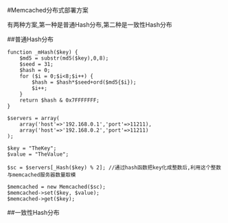 #Memcached分布式部署方案

有两种方案,第一种是普通Hash分布,第二种是一致性Hash分布

##普通Hash分布

    function _mHash($key) {
    	$md5 = substr(md5($key),0,8);
    	$seed = 31;
    	$hash = 0;
    	for ($i = 0;$i<8;$i++) {
    		$hash = $hash*$seed+ord($md5{$i});
    		$i++;
    	}
    	return $hash & 0x7FFFFFFF;
    }
    
    $servers = array(
    	array('host'=>'192.168.0.1','port'=>11211),
    	array('host'=>'192.168.0.2','port'=>11211)
    );
    
    $key = "TheKey";
    $value = "TheValue";
    
    $sc = $servers[_Hash($key) % 2]; //通过hash函数把key化成整数后,利用这个整数与memcached服务器数量取模
    
    $memcached = new Memcached($sc);
    $memcached->set($key, $value);
    $memcached->get($key);
    
##一致性Hash分布
